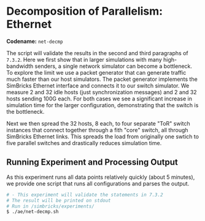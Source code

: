 # Decomposition of Parallelism: Ethernet

**Codename:** `net-decmp`

The script will validate the results in the second and third paragraphs of
`7.3.2`. Here we first show that in larger simulations with many high-bandwidth
senders, a single network simulator can become a bottleneck. To explore the
limit we use a packet generator that can generate traffic much faster than our
host simulators. The packet generator implements the SimBricks Ethernet
interface and connects it to our switch simulator. We measure 2 and 32 idle
hosts (just synchronization messages) and 2 and 32 hosts sending 100G each. For
both cases we see a significant increase in simulation time for the larger
configuration, demonstrating that the switch is the bottleneck.

Next we then spread the 32 hosts, 8 each, to four separate "ToR" switch
instances that connect together through a fith "core" switch, all through
SimBricks Ethernet links. This spreads the load from originally one swtich to
five parallel switches and drastically reduces simulation time.

## Running Experiment and Processing Output

As this experiment runs all data points relatively quickly (about 5 minutes), we
provide one script that runs all configurations and parses the output.

```bash
# - This experiment will validate the statements in 7.3.2
# The result will be printed on stdout
# Run in /simbricks/experiments/
$ ./ae/net-decmp.sh
```
